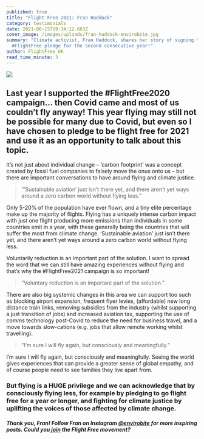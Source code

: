 ```yaml
---
published: true
title: "Flight Free 2021: Fran Haddock"
category: testimonials
date: 2021-06-15T19:34:12.663Z
cover_image: /images/uploads/fran-haddock-envirobite.jpg
summary: "Climate activist, Fran Haddock, shares her story of signing the
  #FlightFree pledge for the second consecutive year!"
author: FlightFree UK
read_time_minute: 3
---
```

![](/images/uploads/fran-haddock-quote.jpg)

## Last year I supported the #FlightFree2020 campaign… then Covid came and most of us couldn’t fly anyway! This year flying may still not be possible for many due to Covid, but even so I have chosen to pledge to be flight free for 2021 and use it as an opportunity to talk about this topic. 

It’s not just about individual change – ‘carbon footprint’ was a concept created by fossil fuel companies to falsely move the onus onto us – but there are important conversations to have around flying and climate justice.

> ”’Sustainable aviation’ just isn’t there yet, and there aren’t yet ways around a zero carbon world without flying less.”

Only 5-20% of the population have ever flown, and a tiny elite percentage make up the majority of flights. Flying has a uniquely intense carbon impact with just one flight producing more emissions than individuals in some countries emit in a year, with these generally being the countries that will suffer the most from climate change. ‘Sustainable aviation’ just isn’t there yet, and there aren’t yet ways around a zero carbon world without flying less. 

Voluntarily reduction is an important part of the solution. I want to spread the word that we can still have amazing experiences without flying and that’s why the #FlightFree2021 campaign is so important! 

> “Voluntary reduction is an important part of the solution.”

There are also big systemic changes in this area we can support too such as blocking airport expansion, frequent flyer levies, (affordable) new long distance train links, removing subsidies from the industry (whilst supporting a just transition of jobs) and increased aviation tax, supporting the use of comms technology post-Covid to reduce the need for business travel, and a move towards slow-cations (e.g. jobs that allow remote working whilst travelling).

> ”I‘m sure I will fly again, but consciously and meaningfully.”

I’m sure I will fly again, but consciously and meaningfully. Seeing the world gives experiences that can provide a greater sense of global empathy, and of course people need to see families they live apart from. 

### But flying is a HUGE privilege and we can acknowledge that by consciously flying less, for example by pledging to go flight free for a year or longer, and fighting for climate justice by uplifting the voices of those affected by climate change.

#### *Thank you, Fran! Follow Fran on Instagram [@envirobite](https://instagram.com/envirobite?utm_medium=copy_link) for more inspiring posts. Could you [join](/take_action/) the Flight Free movement?*